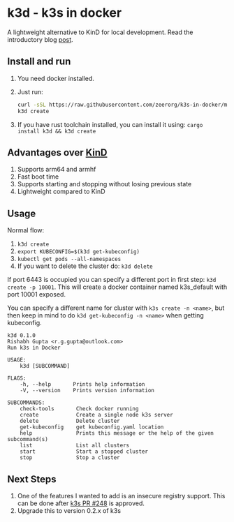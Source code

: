 # k3d - k3s in docker

A lightweight alternative to KinD for local development. Read the introductory blog [post](https://blog.zeerorg.site/post/k3d-kubernetes-dev-env).

## Install and run

1. You need docker installed.
2. Just run:

   ```bash
   curl -sSL https://raw.githubusercontent.com/zeerorg/k3s-in-docker/master/install-script.sh | sudo bash -
   k3d create
   ```

3. If you have rust toolchain installed, you can install it using: `cargo install k3d && k3d create`

## Advantages over [KinD](https://github.com/kubernetes-sigs/kind)

1. Supports arm64 and armhf
2. Fast boot time
3. Supports starting and stopping without losing previous state
4. Lightweight compared to KinD

## Usage

Normal flow:

1. `k3d create`
2. `export KUBECONFIG=$(k3d get-kubeconfig)`
3. `kubectl get pods --all-namespaces`
4. If you want to delete the cluster do: `k3d delete`

If port 6443 is occupied you can specify a different port in first step: `k3d create -p 10001`. This will create a docker container named k3s_default with port 10001 exposed.

You can specify a different name for cluster with `k3s create -n <name>`, but then keep in mind to do `k3d get-kubeconfig -n <name>` when getting kubeconfig.

```text
k3d 0.1.0
Rishabh Gupta <r.g.gupta@outlook.com>
Run k3s in Docker

USAGE:
    k3d [SUBCOMMAND]

FLAGS:
    -h, --help       Prints help information
    -V, --version    Prints version information

SUBCOMMANDS:
    check-tools       Check docker running
    create            Create a single node k3s server
    delete            Delete cluster
    get-kubeconfig    get kubeconfig.yaml location
    help              Prints this message or the help of the given subcommand(s)
    list              List all clusters
    start             Start a stopped cluster
    stop              Stop a cluster
```

## Next Steps

1. One of the features I wanted to add is an insecure registry support. This can be done after [k3s PR #248](https://github.com/rancher/k3s/pull/248) is approved.
2. Upgrade this to version 0.2.x of k3s
